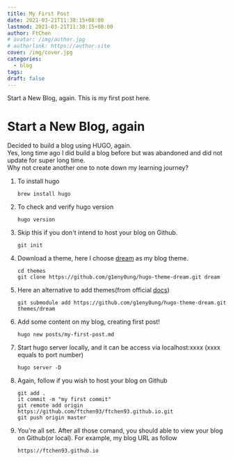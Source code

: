 ```yaml
---
title: My First Post
date: 2021-03-21T11:38:15+08:00
lastmod: 2021-03-21T11:38:15+08:00
author: FtChen
# avatar: /img/author.jpg
# authorlink: https://author.site
cover: /img/cover.jpg
categories:
  - blog
tags:
draft: false
---
```


Start a New Blog, again. This is my first post here.

<!--more-->


# Start a New Blog, again

Decided to build a blog using HUGO, again.   
Yes, long time ago I did build a blog before but was abandoned and did not update for super long time.   
Why not create another one to note down my learning journey?


1. To install hugo

    ```brew install hugo```

2. To check and verify hugo version

    ```hugo version```

3. Skip this if you don't intend to host your blog on Github.

    ```git init```

4. Download a theme, here I choose [dream](https://github.com/g1eny0ung/hugo-theme-dream) as my blog theme.
    ```
    cd themes
    git clone https://github.com/g1eny0ung/hugo-theme-dream.git dream
    ```

5. Here an alternative to add themes(from official [docs](https://gohugo.io/getting-started/quick-start/))

    ```git submodule add https://github.com/g1eny0ung/hugo-theme-dream.git themes/dream```

6. Add some content on my blog, creating first post!

    ```hugo new posts/my-first-post.md```

7. Start hugo server locally, and it can be access via localhost:xxxx (xxxx equals to port number)

    ```hugo server -D```

8. Again, follow if you wish to host your blog on Github
    ```
    git add .
    it commit -m "my first commit"
    git remote add origin https://github.com/ftchen93/ftchen93.github.io.git
    git push origin master
    ```

9. You're all set. After all those comand, you should able to view your blog on Github(or local). For example, my blog URL as follow

    ```https://ftchen93.github.io```